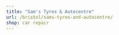```yaml
---
title: "Sam's Tyres & Autocentre"
url: /bristol/sams-tyres-and-autocentre/
shop: car repair
---
```

